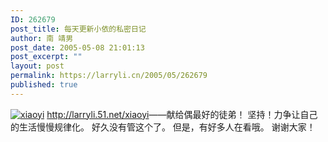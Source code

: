```yaml
---
ID: 262679
post_title: 每天更新小依的私密日记
author: 南 靖男
post_date: 2005-05-08 21:01:13
post_excerpt: ""
layout: post
permalink: https://larryli.cn/2005/05/262679
published: true
---
```

<a href="https://larryli.cn/wp-content/uploads/50/5051/2007/07/logo.jpg" title="xiaoyi"><img src="https://larryli.cn/wp-content/uploads/50/5051/2007/07/logo.thumbnail.jpg" alt="xiaoyi" /></a>
<a href="/xiaoyi">http://larryli.51.net/xiaoyi</a>——献给偶最好的徒弟！
坚持！力争让自己的生活慢慢规律化。
好久没有管这个了。
但是，有好多人在看哦。
谢谢大家！